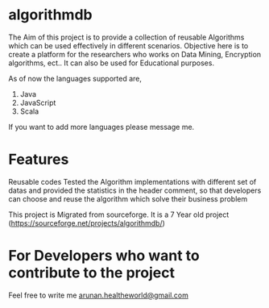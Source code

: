 # algorithmdb
The Aim of this project is to provide a collection of reusable Algorithms which can be used effectively in different scenarios. Objective here is to create a platform for the researchers who works on Data Mining, Encryption algorithms, ect.. It can also be used for Educational purposes.

As of now the languages supported are,
1. Java
2. JavaScript
3. Scala

If you want to add more languages please message me.

# Features
Reusable codes
Tested the Algorithm implementations with different set of datas and provided the statistics in the header comment, so that developers can choose and reuse the algorithm which solve their business problem

This project is Migrated from sourceforge. It is a 7 Year old project (https://sourceforge.net/projects/algorithmdb/)

# For Developers who want to contribute to the project

Feel free to write me arunan.healtheworld@gmail.com
